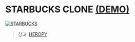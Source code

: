 # STARBUCKS CLONE [(DEMO)](https://vigilant-ardinghelli-dc7707.netlify.app/)

[![STARBUCKS](https://raw.githubusercontent.com/ParkYoungWoong/starbucks-vanilla-app/master/_assets/main_screenshot.jpg)](https://vigilant-ardinghelli-dc7707.netlify.app/)

> 참고: [HEROPY](https://github.com/ParkYoungWoong/starbucks-vanilla-app)
